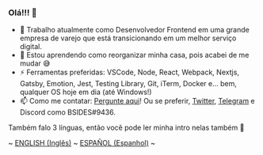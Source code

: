 ### Olá!!! 👋

- 🔭 Trabalho atualmente como Desenvolvedor Frontend em uma grande empresa de varejo que está transicionando em um melhor serviço digital.
- 🌱 Estou aprendendo como reorganizar minha casa, pois acabei de me mudar 😅
- ⚡ Ferramentas preferidas: VSCode, Node, React, Webpack, Nextjs, Gatsby, Emotion, Jest, Testing Library, Git, iTerm, Docker e... bem, qualquer OS hoje em dia (até Windows!)
- 📫 Como me contatar: [Pergunte aqui](https://github.com/bsides/bsides/issues)! Ou se preferir, [Twitter](https://twitter.com/bsides), [Telegram](https://t.me/bsides) e Discord como BSIDES#9436.

Também falo 3 línguas, então você pode ler minha intro nelas também 🤩

~ [ENGLISH (Inglês)](https://github.com/bsides/bsides/blob/master/README_EN.md) ~ [ESPAÑOL (Espanhol)](https://github.com/bsides/bsides/blob/master/README_ES.md) ~
